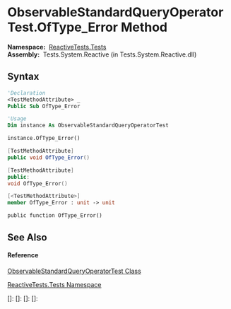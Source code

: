 # ObservableStandardQueryOperatorTest.OfType\_Error Method

**Namespace:**  [ReactiveTests.Tests](ReactiveTests.Tests\ReactiveTests.Tests.md)  
**Assembly:**  Tests.System.Reactive (in Tests.System.Reactive.dll)

## Syntax

```vb
'Declaration
<TestMethodAttribute> _
Public Sub OfType_Error
```

```vb
'Usage
Dim instance As ObservableStandardQueryOperatorTest

instance.OfType_Error()
```

```csharp
[TestMethodAttribute]
public void OfType_Error()
```

```c++
[TestMethodAttribute]
public:
void OfType_Error()
```

```fsharp
[<TestMethodAttribute>]
member OfType_Error : unit -> unit 
```

```jscript
public function OfType_Error()
```

## See Also

#### Reference

[ObservableStandardQueryOperatorTest Class](ObservableStandardQueryOperatorTest\ObservableStandardQueryOperatorTest.md)

[ReactiveTests.Tests Namespace](ReactiveTests.Tests\ReactiveTests.Tests.md)

[]: 
[]: 
[]: 
[]: 